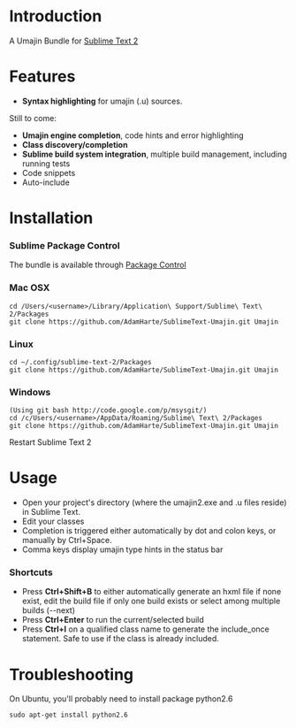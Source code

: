 # Introduction
A Umajin Bundle for [Sublime Text 2](http://www.sublimetext.com/2)

# Features

 - **Syntax highlighting** for umajin (.u) sources.

Still to come:

 - **Umajin engine completion**, code hints and error highlighting
 - **Class discovery/completion**
 - **Sublime build system integration**, multiple build management, including running tests
 - Code snippets
 - Auto-include

# Installation

### Sublime Package Control
The bundle is available through [Package Control](http://wbond.net/sublime_packages/package_control)

### Mac OSX
    cd /Users/<username>/Library/Application\ Support/Sublime\ Text\ 2/Packages
    git clone https://github.com/AdamHarte/SublimeText-Umajin.git Umajin
### Linux
    cd ~/.config/sublime-text-2/Packages
    git clone https://github.com/AdamHarte/SublimeText-Umajin.git Umajin
### Windows
    (Using git bash http://code.google.com/p/msysgit/)
    cd /c/Users/<username>/AppData/Roaming/Sublime\ Text\ 2/Packages
    git clone https://github.com/AdamHarte/SublimeText-Umajin.git Umajin

Restart Sublime Text 2

# Usage

 - Open your project's directory (where the umajin2.exe and .u files reside) in Sublime Text.
 - Edit your classes
 - Completion is triggered either automatically by dot and colon keys, or manually by Ctrl+Space.
 - Comma keys display umajin type hints in the status bar

### Shortcuts

 - Press **Ctrl+Shift+B** to either automatically generate an hxml file if none exist, edit the build file if only one build exists or select among multiple builds (--next)
 - Press **Ctrl+Enter** to run the current/selected build
 - Press **Ctrl+I** on a qualified class name to generate the include_once statement. Safe to use if the class is already included.

# Troubleshooting

On Ubuntu, you'll probably need to install package python2.6

    sudo apt-get install python2.6


